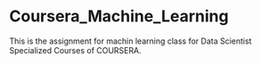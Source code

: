 # Coursera_Machine_Learning

This is the assignment for machin learning class for Data Scientist Specialized Courses of COURSERA.
